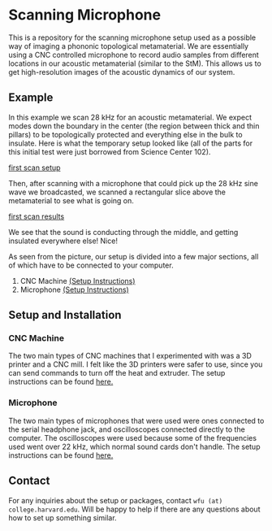 # Scanning Microphone

This is a repository for the scanning microphone setup used as a possible way of imaging a phononic topological metamaterial. We are essentially using a CNC controlled microphone to record audio samples from different locations in our acoustic metamaterial (similar to the StM). This allows us to get high-resolution images of the acoustic dynamics of our system. 

## Example

In this example we scan 28 kHz for an acoustic metamaterial. We expect modes down the boundary in the center (the region between thick and thin pillars) to be topologically protected and everything else in the bulk to insulate. Here is what the temporary setup looked like (all of the parts for this initial test were just borrowed from Science Center 102).

[first scan setup](docs/images/writeup_fig1.png)

Then, after scanning with a microphone that could pick up the 28 kHz sine wave we broadcasted, we scanned a rectangular slice above the metamaterial to see what is going on.

[first scan results](docs/images/writeup_fig2.png)

We see that the sound is conducting through the middle, and getting insulated everywhere else! Nice!

As seen from the picture, our setup is divided into a few major sections, all of which have to be connected to your computer.

1. CNC Machine [(Setup Instructions)](printer/INSTRUCTIONS.md)
2. Microphone [(Setup Instructions)](microphone/INSTRUCTIONS.md)

## Setup and Installation

### CNC Machine

The two main types of CNC machines that I experimented with was a 3D printer and a CNC mill. I felt like the 3D printers were safer to use, since you can send commands to turn off the heat and extruder. The setup instructions can be found [here.](printer/INSTRUCTIONS.md)

### Microphone

The two main types of microphones that were used were ones connected to the serial headphone jack, and oscilloscopes connected directly to the computer. The oscilloscopes were used because some of the frequencies used went over 22 kHz, which normal sound cards don't handle. The setup instructions can be found [here.](microphone/INSTRUCTIONS.md)

## Contact

For any inquiries about the setup or packages, contact `wfu (at) college.harvard.edu`. Will be happy to help if there are any questions about how to set up something similar.
